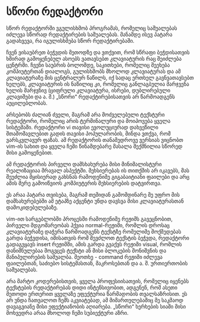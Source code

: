 # სწორი რედაქტორი

სწორ რედაქტორში ვგულისხმობ პროგრამას, რომელიც საშუალებას იძლევა სწორად რედაქტირების საშუალებას. მანამდე ისევ პატარა გადახვევა, რა იგულისხმება სწორ რედაქტირებაში.

ჩვენ ვისაუბრეთ ბეჭვდის მეთოდზე და ვთქვით, რომ სწრაფი ბეჭდისათვის ხშირად გამოყენებულ ასოებს ვათავსებთ კლავიატურის რაც შეიძლება ცენტრში. ჩვენი საუბრის ბოლომდე, საკითხები, რომელიც შეეხება კომპიუტერთან დიალოგს, გულისხმობს მხოლოდ კლავიატურას და ამ კლავიატურაზე მის ცენტრალურ ნაწილს, იქ სადაც ერთხელ გავნვათავსებთ ხელებს, კლავიატურის ის ნაწილიც კი, რომელიც განლაგბულია მარჯვენა ხელის მარჯვნივ (ციფრული კლავიატურა, ისრები, დუბლირებული კლავიშები და ა. შ.) „სწორი“ რედაქტირებისათვის არ წარმოადგენს აუცილებლობას.

არსებობს ძალიან ძველი, მაგრამ არა მოძველებული ტექსტური რედაქტორი, რომელიც არის ტერმინალური და მოიპოვება ყველა სისტემაში. რედაქტორი vi თავისი ევოლუციურად დახვეწილი შთამომავლებით გადის თავისი პოპულარობის, მინდა ვთქვა, რომ ვარსკვლავურ ფაზას. ამ რედაქტორის თანამედროვე ვერსიას ვიცნობთ vim-ის სახით და ყველა ჩემი წინამდებარე მასალა შექმნილია სწორედ მისი გამოყენებით.

ამ რედაქტორის პირველი დამსხახურება მისი მინიმალისტური რეალიზაციაა მრავალ ასპექტში. მეხსიერებას ის თითქმის არ იკავებს, მას შეუძლია მყისიერად გახსნას რამოდენიმე გიგაბაიტიანი ფაილები და არც ამის მერე გამოიწვიოს კომპიუტერის მეხსიერების დატვირთვა.

ეს არაა პატარა თვისება, მაგრამ თემიდან გამომდინარე მე უფრო მის დამსახურებებში ამ ეტაპზე აქცენტი უნდა დავსვა მისი კლავიატურასთან დამოკიდებულებაზე.

vim-ით სარგებლობში პროცესში რამოდენიმე რეჟიმს გავეცნობით, პირველი მდგომარეობას ჰქვია normal-რეჟიმი, რომლის დროსაც კლავიატურაზე დაჭერა წარმოადგენს ტექსტზე რომელიმე მოქმედებას გარდა ბეჭვდისა, იმისათვის რომ შევძლოთ ტექსტის ბეჭვდა, რედაქტორი გადაგვყავს insert რეჟიმში, ამის გარდა გვაქვს რეჟიმი visual, რომლის დანიშნულებაა მოგვცეს ტექსტი ან მისი ბლოკების მონიშვნის და მანიპულირების საშუალბა. მეოთხე - command რეჟიმი იძლევა ფაილებთან, საძიებო სისტემასთან, მაკროსებთან და ა. შ. ურთიერთობის საშუალებას.

არა მარტო კოდერებისთვის, ყველა პროფესიისათვის, რომელიც იყენებს ტექსტების რედაქტირებას დიდი ინტენსივობით, ადგენენ, რომ ასეთი მეთოდი ერთერით ყველაზე ეფექტურია წარმადობის თვალსაზრისით. ეს არ უნდა ჩათვალოთ ჩემს აკვიატებად, ამ მიმართულებაშიც მე საკმაოდ დავაგვიანე მისი ეფექტიანობის აღიარება. „სწორი“ ხერხების სიაში მისი მოხვედრა არაა მხოლოდ ჩემი სუბიექტური აზრი.
